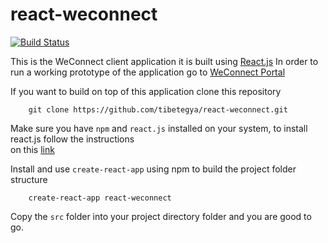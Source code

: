 # react-weconnect

[![Build Status](https://travis-ci.org/tibetegya/react-weconnect.svg?branch=master)](https://travis-ci.org/tibetegya/react-weconnect)

This is the WeConnect client application it is built using [React.js](https://reactjs.org/)
In order to run a working prototype of the application go to [WeConnect Portal](https://react-weconnect.herokuapp.com/)

If you want to build on top of this application clone this repository

```
    git clone https://github.com/tibetegya/react-weconnect.git
```

Make sure you have `npm` and `react.js` installed on your system, to install react.js follow the instructions </br>
on this [link](https://reactjs.org/)

Install and use `create-react-app` using npm to build the project folder structure

```
    create-react-app react-weconnect
```
Copy the `src` folder into your project directory folder and you are good to go.